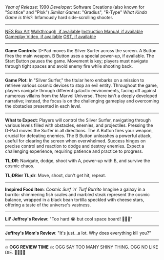 *Year of Release*: 1990
*Developer*: Software Creations (also known for "Solstice" and "Plok")
*Similar Games*: "Gradius", "R-Type"
*What Kinda Game is this?*: Infamously hard side-scrolling shooter.

---
[NES Box Art](https://www.google.com/search?tbm=isch&q=NES+Box+Art+Silver+Surfer) 
[Walkthrough, if available](https://www.google.com/search?q=Walkthrough+NES+Silver+Surfer)
[Instruction Manual, if available](https://www.google.com/search?q=NES+Instruction+Manual+Silver+Surfer)
[Gameplay Video, if available](https://www.youtube.com/results?search_query=gameplay+NES+Silver+Surfer) 
[OST, if available](https://www.youtube.com/results?search_query=gameplay+NES+Silver+Surfer+OST)

- - -
**Game Controls**:
D-Pad moves the Silver Surfer across the screen. A Button fires the main weapon. B Button uses a special power-up, if available. The Start Button pauses the game. Movement is key; players must navigate through tight spaces and avoid enemy fire while shooting back.

- - -
**Game Plot**:
In "Silver Surfer," the titular hero embarks on a mission to retrieve various cosmic devices to stop an evil entity. Throughout the game, players navigate through different galactic environments, facing off against numerous villains from the Marvel Universe. There isn't a deeply developed narrative; instead, the focus is on the challenging gameplay and overcoming the obstacles presented in each level.

- - -
**What to Expect**: 
Players will control the Silver Surfer, navigating through various levels filled with obstacles, enemies, and projectiles. Pressing the D-Pad moves the Surfer in all directions. The A Button fires your weapon, crucial for defeating enemies. The B Button unleashes a powerful attack, useful for clearing the screen when overwhelmed. Success hinges on precise control and reaction to dodge and destroy enemies. Expect a challenging experience, requiring patience and practice to progress.

**TL;DR**:
Navigate, dodge, shoot with A, power-up with B, and survive the cosmic chaos.

**TL;DRier TL;dr**: 
Move, shoot, don't get hit, repeat.

---
**Inspired Food Item**: *Cosmic Surf 'n' Turf Burrito* 
Imagine a galaxy in a burrito: shimmering fish scales and marbled steak represent the cosmic balance, wrapped in a black bean tortilla speckled with cheese stars, offering a taste of the universe's vastness.

---
**Lil' Jeffrey's Review**: "Too hard 😭 but cool space board! 🌌🏄‍♂️"

---
**Jeffrey's Mom's Review**: 
"It's just...a lot. Why does everything kill you?"

---
🔥 **OGG REVIEW TIME** 🔥: OGG SAY TOO MANY SHINY THING. OGG NO LIKE DIE. 🌌🚫🏄‍♂️